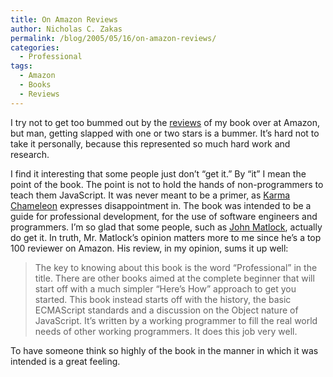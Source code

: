 ```yaml
---
title: On Amazon Reviews
author: Nicholas C. Zakas
permalink: /blog/2005/05/16/on-amazon-reviews/
categories:
  - Professional
tags:
  - Amazon
  - Books
  - Reviews
---
```

I try not to get too bummed out by the <a title="Professional JavaScript Reviews" rel="external" href="http://www.amazon.com/gp/product/customer-reviews/0764579088/ref=dp_nav_0/102-1328422-8355307?%5Fencoding=UTF8&n=507846&s=books">reviews</a> of my book over at Amazon, but man, getting slapped with one or two stars is a bummer. It&#8217;s hard not to take it personally, because this represented so much hard work and research.

I find it interesting that some people just don&#8217;t &#8220;get it.&#8221; By &#8220;it&#8221; I mean the point of the book. The point is not to hold the hands of non-programmers to teach them JavaScript. It was never meant to be a primer, as <a title="Reviews Written by Karma Chameleon" rel="external" href="http://www.amazon.com/gp/cdp/member-reviews/AMUCNFTDNZJOA/ref=cm_cr_auth/102-1328422-8355307?%5Fencoding=UTF8">Karma Chameleon</a> expresses disappointment in. The book was intended to be a guide for professional development, for the use of software engineers and programmers. I&#8217;m so glad that some people, such as <a title="Reviews Written by John Matlock 'Gunny'" rel="external" href="http://www.amazon.com/gp/cdp/member-reviews/A1M8PP7MLHNBQB/ref=cm_cr_auth/102-1328422-8355307?%5Fencoding=UTF8">John Matlock</a>, actually do get it. In truth, Mr. Matlock&#8217;s opinion matters more to me since he&#8217;s a top 100 reviewer on Amazon. His review, in my opinion, sums it up well:

> The key to knowing about this book is the word &#8220;Professional&#8221; in the title. There are other books aimed at the complete beginner that will start off with a much simpler &#8220;Here&#8217;s How&#8221; approach to get you started. This book instead starts off with the history, the basic ECMAScript standards and a discussion on the Object nature of JavaScript. It&#8217;s written by a working programmer to fill the real world needs of other working programmers. It does this job very well.

To have someone think so highly of the book in the manner in which it was intended is a great feeling.
